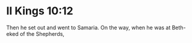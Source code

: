 # II Kings 10:12

Then he set out and went to Samaria. On the way, when he was at Beth-eked of the Shepherds,
